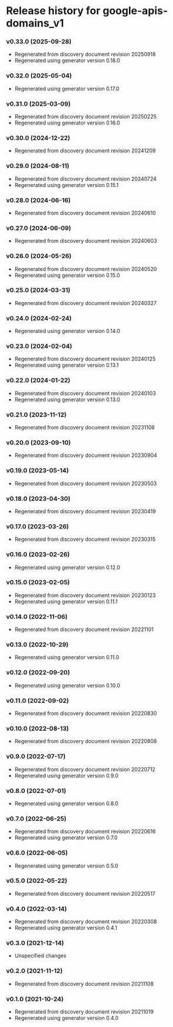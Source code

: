 # Release history for google-apis-domains_v1

### v0.33.0 (2025-09-28)

* Regenerated from discovery document revision 20250918
* Regenerated using generator version 0.18.0

### v0.32.0 (2025-05-04)

* Regenerated using generator version 0.17.0

### v0.31.0 (2025-03-09)

* Regenerated from discovery document revision 20250225
* Regenerated using generator version 0.16.0

### v0.30.0 (2024-12-22)

* Regenerated from discovery document revision 20241209

### v0.29.0 (2024-08-11)

* Regenerated from discovery document revision 20240724
* Regenerated using generator version 0.15.1

### v0.28.0 (2024-06-16)

* Regenerated from discovery document revision 20240610

### v0.27.0 (2024-06-09)

* Regenerated from discovery document revision 20240603

### v0.26.0 (2024-05-26)

* Regenerated from discovery document revision 20240520
* Regenerated using generator version 0.15.0

### v0.25.0 (2024-03-31)

* Regenerated from discovery document revision 20240327

### v0.24.0 (2024-02-24)

* Regenerated using generator version 0.14.0

### v0.23.0 (2024-02-04)

* Regenerated from discovery document revision 20240125
* Regenerated using generator version 0.13.1

### v0.22.0 (2024-01-22)

* Regenerated from discovery document revision 20240103
* Regenerated using generator version 0.13.0

### v0.21.0 (2023-11-12)

* Regenerated from discovery document revision 20231108

### v0.20.0 (2023-09-10)

* Regenerated from discovery document revision 20230904

### v0.19.0 (2023-05-14)

* Regenerated from discovery document revision 20230503

### v0.18.0 (2023-04-30)

* Regenerated from discovery document revision 20230419

### v0.17.0 (2023-03-26)

* Regenerated from discovery document revision 20230315

### v0.16.0 (2023-02-26)

* Regenerated using generator version 0.12.0

### v0.15.0 (2023-02-05)

* Regenerated from discovery document revision 20230123
* Regenerated using generator version 0.11.1

### v0.14.0 (2022-11-06)

* Regenerated from discovery document revision 20221101

### v0.13.0 (2022-10-29)

* Regenerated using generator version 0.11.0

### v0.12.0 (2022-09-20)

* Regenerated using generator version 0.10.0

### v0.11.0 (2022-09-02)

* Regenerated from discovery document revision 20220830

### v0.10.0 (2022-08-13)

* Regenerated from discovery document revision 20220808

### v0.9.0 (2022-07-17)

* Regenerated from discovery document revision 20220712
* Regenerated using generator version 0.9.0

### v0.8.0 (2022-07-01)

* Regenerated using generator version 0.8.0

### v0.7.0 (2022-06-25)

* Regenerated from discovery document revision 20220616
* Regenerated using generator version 0.7.0

### v0.6.0 (2022-06-05)

* Regenerated using generator version 0.5.0

### v0.5.0 (2022-05-22)

* Regenerated from discovery document revision 20220517

### v0.4.0 (2022-03-14)

* Regenerated from discovery document revision 20220308
* Regenerated using generator version 0.4.1

### v0.3.0 (2021-12-14)

* Unspecified changes

### v0.2.0 (2021-11-12)

* Regenerated from discovery document revision 20211108

### v0.1.0 (2021-10-24)

* Regenerated from discovery document revision 20211019
* Regenerated using generator version 0.4.0

